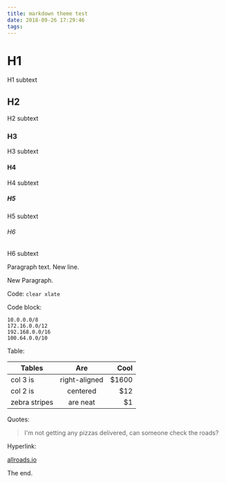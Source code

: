 ```yaml
---
title: markdown theme test
date: 2018-09-26 17:29:46
tags:
---
```


# H1
H1 subtext

## H2
H2 subtext

### H3
H3 subtext

#### H4
H4 subtext

##### H5
H5 subtext

###### H6
H6 subtext

Paragraph text.
New line.

New Paragraph.

Code: `clear xlate`

Code block:

```
10.0.0.0/8
172.16.0.0/12
192.168.0.0/16
100.64.0.0/10
```

Table:

| Tables        | Are           | Cool  |
| ------------- |:-------------:| -----:|
| col 3 is      | right-aligned | $1600 |
| col 2 is      | centered      |   $12 |
| zebra stripes | are neat      |    $1 |

Quotes:

> I'm not getting any pizzas delivered, can someone check the roads?

Hyperlink:

[allroads.io](https://allroads.io)

The end.
